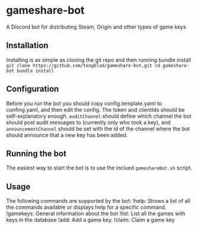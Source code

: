 # gameshare-bot
A Discord bot for distributing Steam, Origin and other types of game keys

## Installation
Installing is as simple as cloning the git repo and then running bundle install
``git clone https://github.com/tengblad/gameshare-bot.git
cd gameshare-bot
bundle install``

## Configuration
Before you run the bot you should copy config.template.yaml to confing.yaml, and then edit the config. The token and clientIds should be self-explanatory enough. ``auditChannel`` should define which channel the bot should post audit messages to (currently only who took a key), and ``announcementChannel`` should be set with the id of the channel where the bot should announce that a new key has been added.

## Running the bot
The easiest way to start the bot is to use the inclued ``gameshareBot.sh`` script.

## Usage
The following commands are supported by the bot:
!help: Shows a list of all the commands available or displays help for a specific command.
!gamekeys: General information about the bot
!list: List all the games with keys in the database
!add: Add a game key.
!claim: Claim a game key
